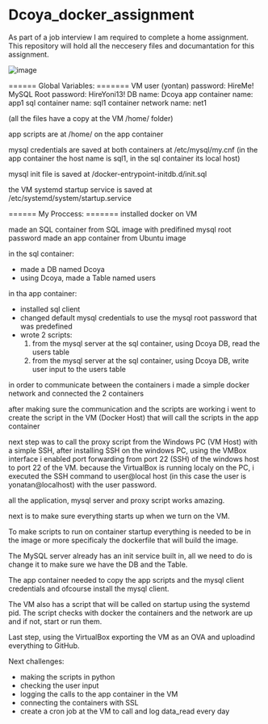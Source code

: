# Dcoya_docker_assignment
As part of a job interview I am required to complete a home assignment. 
This repository will hold all the neccesery files and documantation for this assignment.

![image](https://github.com/user-attachments/assets/6b5e75bf-f7fd-471b-9552-c2235be7ce3b)

 ====== Global Variables: =======
VM user (yontan) password: HireMe!
MySQL Root password: HireYoni13!
DB name: Dcoya
app container name: app1
sql container name: sql1
container network name: net1

(all the files have a copy at the VM /home/ folder)

app scripts are at /home/ on the app container

mysql credentials are saved at both containers at /etc/mysql/my.cnf
(in the app container the host name is sql1, in the sql container its local host)

mysql init file is saved at /docker-entrypoint-initdb.d/init.sql

the VM systemd startup service is saved at /etc/systemd/system/startup.service

 ====== My Proccess: =======
installed docker on VM

made an SQL container from SQL image with predifined mysql root password
made an app container from Ubuntu image

in the sql container:
- made a DB named Dcoya
- using Dcoya, made a Table named users

in tha app container:
- installed sql client
- changed default mysql credentials to use the mysql root password that was predefined
- wrote 2 scripts:
  1. from the mysql server at the sql container, using Dcoya DB, read the users table
  2. from the mysql server at the sql container, using Dcoya DB, write user input to the users table

in order to communicate between the containers i made a simple docker network and connected the 2 containers

after making sure the communication and the scripts are working i went to create the script in the VM (Docker Host) that will call the scripts in the app container

next step was to call the proxy script from the Windows PC (VM Host) with a simple SSH,
after installing SSH on the windows PC, using the VMBox interface i enabled port forwarding from port 22 (SSH) of the windows host to port 22 of the VM.
because the VirtualBox is running localy on the PC, i executed the SSH command to user@local host (in this case the user is yonatan@localhost) with the user password.

all the application, mysql server and proxy script works amazing.

next is to make sure everything starts up when we turn on the VM.

To make scripts to run on container startup everything is needed to be in the image or more specificaly the dockerfile that will build the image.

The MySQL server already has an init service built in, all we need to do is change it to make sure we have the DB and the Table.

The app container needed to copy the app scripts and the mysql client credentials and ofcourse install the mysql client.

The VM also has a script that will be called on startup using the systemd pid. 
The script checks with docker the containers and the network are up and if not, start or run them.

Last step, using the VirtualBox exporting the VM as an OVA and uploadind everything to GitHub.

Next challenges:
- making the scripts in python
- checking the user input
- logging the calls to the app container in the VM
- connecting the containers with SSL
- create a cron job at the VM to call and log data_read every day

